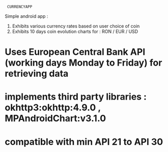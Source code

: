      CURRENCYAPP

Simple android app :

1. Exhibits various currency rates based on user choice of coin
2. Exhibits 10 days coin evolution charts for : RON / EUR / USD

 # Uses European Central Bank API (working days Monday to Friday) for retrieving data

 # implements third party libraries : okhttp3:okhttp:4.9.0 , MPAndroidChart:v3.1.0
 
 # compatible with min API 21 to API 30
 
 
